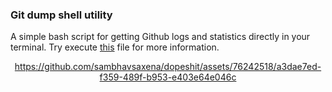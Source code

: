 ### Git dump shell utility

A simple bash script for getting Github logs and statistics directly in your terminal. Try execute [this](https://github.com/sambhavsaxena/dopeshit/blob/main/git-dump/git-dump.sh) file for more information.

<div align="center">


https://github.com/sambhavsaxena/dopeshit/assets/76242518/a3dae7ed-f359-489f-b953-e403e64e046c

</div>
